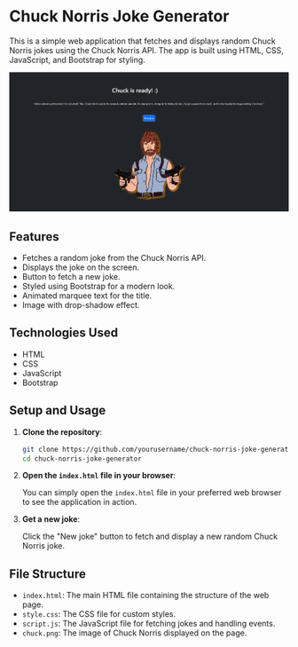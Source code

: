 # Chuck Norris Joke Generator

This is a simple web application that fetches and displays random Chuck Norris jokes using the Chuck Norris API. The app is built using HTML, CSS, JavaScript, and Bootstrap for styling.

![Chuck Norris Generator](sschuck.png)

## Features

- Fetches a random joke from the Chuck Norris API.
- Displays the joke on the screen.
- Button to fetch a new joke.
- Styled using Bootstrap for a modern look.
- Animated marquee text for the title.
- Image with drop-shadow effect.

## Technologies Used

- HTML
- CSS
- JavaScript
- Bootstrap

## Setup and Usage

1. **Clone the repository**:

    ```bash
    git clone https://github.com/yourusername/chuck-norris-joke-generator.git
    cd chuck-norris-joke-generator
    ```

2. **Open the `index.html` file in your browser**:

    You can simply open the `index.html` file in your preferred web browser to see the application in action.

3. **Get a new joke**:

    Click the "New joke" button to fetch and display a new random Chuck Norris joke.

## File Structure

- `index.html`: The main HTML file containing the structure of the web page.
- `style.css`: The CSS file for custom styles.
- `script.js`: The JavaScript file for fetching jokes and handling events.
- `chuck.png`: The image of Chuck Norris displayed on the page.